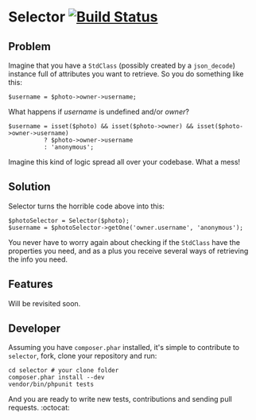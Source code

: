 Selector [![Build Status](https://secure.travis-ci.org/cabello/selector.png)](http://travis-ci.org/cabello/selector)
=========

Problem
-------

Imagine that you have a `StdClass` (possibly created by a `json_decode`) instance full of attributes you want to retrieve. So you do something like this:

    $username = $photo->owner->username;

What happens if *username* is undefined and/or *owner*?

    $username = isset($photo) && isset($photo->owner) && isset($photo->owner->username)
              ? $photo->owner->username
              : 'anonymous';

Imagine this kind of logic spread all over your codebase. What a mess!

Solution
--------

Selector turns the horrible code above into this:

    $photoSelector = Selector($photo);
    $username = $photoSelector->getOne('owner.username', 'anonymous');

You never have to worry again about checking if the `StdClass` have the properties you need, and as a plus you receive several ways of retrieving the info you need.

Features
--------

Will be revisited soon.

Developer
---------

Assuming you have `composer.phar` installed, it's simple to contribute to `selector`, fork, clone your repository and run:

    cd selector # your clone folder
    composer.phar install --dev
    vendor/bin/phpunit tests

And you are ready to write new tests, contributions and sending pull requests. :octocat:
